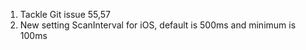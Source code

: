 1. Tackle Git issue 55,57
2. New setting ScanInterval for iOS, default is 500ms and minimum is 100ms
